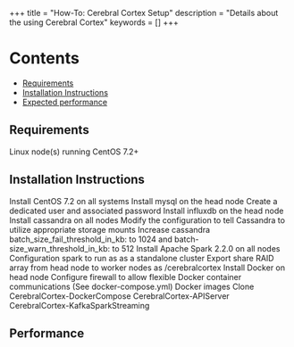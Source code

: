 +++
title = "How-To: Cerebral Cortex Setup"
description = "Details about the using Cerebral Cortex"
keywords = []
+++

# Contents

 - [Requirements](#req)
 - [Installation Instructions](#install)
 - [Expected performance](#perform)


## <a name="req"></a>Requirements
Linux node(s) running CentOS 7.2+


## <a name="install"></a>Installation Instructions
Install CentOS 7.2 on all systems
Install mysql on the head node
Create a dedicated user and associated password
Install influxdb on the head node
Install cassandra on all nodes
Modify the configuration to tell Cassandra to utilize appropriate storage mounts
Increase cassandra batch_size_fail_threshold_in_kb: to 1024 and batch-size_warn_threshold_in_kb: to 512
Install Apache Spark 2.2.0 on all nodes
Configuration spark to run as as a standalone cluster
Export share RAID array from head node to worker nodes as /cerebralcortex
Install Docker on head node
Configure firewall to allow flexible Docker container communications (See docker-compose.yml)
Docker images
Clone
CerebralCortex-DockerCompose
CerebralCortex-APIServer
CerebralCortex-KafkaSparkStreaming

## <a name="perform"></a>Performance
